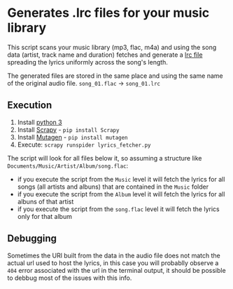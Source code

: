 # Generates .lrc files for your music library
This script scans your music library (mp3, flac, m4a) and using the song data (artist, track name and duration) fetches and generate a [lrc file](https://en.wikipedia.org/wiki/LRC_(file_format)) spreading the lyrics uniformly across the song's length.

The generated files are stored in the same place and using the same name of the original audio file.
`song_01.flac` -> `song_01.lrc`

## Execution
1. Install [python 3](https://www.python.org/downloads/)
2. Install [Scrapy](https://scrapy.org/) - `pip install Scrapy`
3. Install [Mutagen](https://mutagen.readthedocs.io/en/latest/) - `pip install mutagen`
4. Execute: `scrapy runspider lyrics_fetcher.py`

The script will look for all files below it, so assuming a structure like `Documents/Music/Artist/Album/song.flac`:
 - if you execute the script from the `Music` level it will fetch the lyrics for all songs (all artists and albuns) that are contained in the `Music` folder
 - if you execute the script from the `Album` level it will fetch the lyrics for all albuns of that artist
 - if you execute the script from the `song.flac` level it will fetch the lyrics only for that album

## Debugging
Sometimes the URl built from the data in the audio file does not match the actual url used to host the lyrics, in this case you will probablly observe a `404` error associated with the url in the terminal output, it should be possible to debbug most of the issues with this info.
